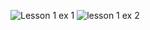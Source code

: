 ![Lesson 1 ex  1](https://user-images.githubusercontent.com/128070765/229329199-1f58c96e-c17f-4594-b677-6176cff594ac.png)
![lesson 1 ex  2](https://user-images.githubusercontent.com/128070765/229329207-bd5d583b-d321-4e23-a8ed-7a762689acb6.png)
